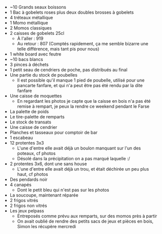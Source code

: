 - ~10 Grands seaux boissons
- 1 Bac à gobelets roses plus deux doubles brosses à gobelets
- 4 tréteaux métallique
- 1 Momo métallique
- 2 Momos classiques
- 2 caisses de gobelets 25cl
    - À l'aller : 919
    - Au retour : 807 (Comptés rapidement, ça me semble bizarre une telle différence, mais tant pis pour nous)
- 1 white board avec feutre
- ~10 bacs blancs
- 3 pinces à déchets
- 1 petit seau de cendriers de poche, pas distribués au final
- Une partie du stock de poubelles
    - Il est possible qu'il manque 1 pied de poubelle, utilisé pour une pancarte fanfare, et qui n'a peut être pas été rendu par la dite fanfare
-  Une caisse de moquettes
    - En regardant les photos je capte que la caisse en bois n'a pas été remise à rempart, je peux la rendre ce weekend pendant le Farse
- La palette de poids
- Le tire-palette de remparts
- Le stock de transats
- Une caisse de cendrier
- Planches et tasseaux pour comptoir de bar
- 1 escabeau
- 12 protentes 3x3
    - L'une d'entre elle avait déjà un boulon manquant sur l'un des poteaux, cf photos
    - Désolé dans la précipitation on a pas marqué laquelle :/
- 2 protentes 3x6, dont une sans house
    - L'une d'entre elle avait déjà un trou, et était déchirée un peu plus haut, cf photos
- Des pendards noir
- 4 canapés
    - Dont le petit bleu qui n'est pas sur les photos
- La soucoupe, maintenant réparée
- 2 frigos vitrés
- 2 frigos non vitrés
- Les jeux pelpass
    - Entreposés comme prévu aux remparts, sur des momos près à partir
    - On avait oublié de rendre des petits sacs de jeux et pièces en bois, Simon les récupère mercredi